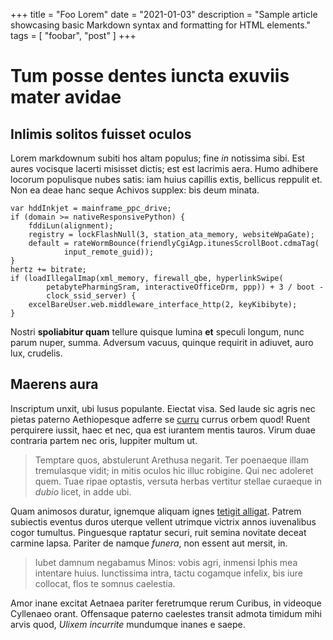 +++
title = "Foo Lorem"
date = "2021-01-03"
description = "Sample article showcasing basic Markdown syntax and formatting for HTML elements."
tags = [ "foobar", "post" ]
+++

# Tum posse dentes iuncta exuviis mater avidae

## Inlimis solitos fuisset oculos

Lorem markdownum subiti hos altam populus; fine *in* notissima sibi. Est aures
vocisque lacerti misisset dictis; est est lacrimis aera. Humo adhibere locorum
populisque nubes satis: iam huius capillis extis, bellicus reppulit et. Non ea
deae hanc seque Achivos supplex: bis deum minata.

    var hddInkjet = mainframe_ppc_drive;
    if (domain >= nativeResponsivePython) {
        fddiLun(alignment);
        registry = lockFlashNull(3, station_ata_memory, websiteWpaGate);
        default = rateWormBounce(friendlyCgiAgp.itunesScrollBoot.cdmaTag(
                input_remote_guid));
    }
    hertz += bitrate;
    if (loadIllegalImap(xml_memory, firewall_qbe, hyperlinkSwipe(
            petabytePharmingSram, interactiveOfficeDrm, ppp)) + 3 / boot -
            clock_ssid_server) {
        excelBareUser.web.middleware_interface_http(2, keyKibibyte);
    }

Nostri **spoliabitur quam** tellure quisque lumina **et** speculi longum, nunc
parum nuper, summa. Adversum vacuus, quinque requirit in adiuvet, auro lux,
crudelis.

## Maerens aura

Inscriptum unxit, ubi lusus populante. Eiectat visa. Sed laude sic agris nec
pietas paterno Aethiopesque adferre se [curru](http://www.locutus.net/) currus
orbem quod! Ruent perquirere iussit, haec et nec, qua est iurantem mentis
tauros. Virum duae contraria partem nec oris, Iuppiter multum ut.

> Temptare quos, abstulerunt Arethusa negarit. Ter poenaeque illam tremulasque
> vidit; in mitis oculos hic illuc robigine. Qui nec adoleret quem. Tuae ripae
> optastis, versuta herbas vertitur stellae curaeque in *dubio* licet, in adde
> ubi.

Quam animosos duratur, ignemque aliquam ignes [tetigit
alligat](http://www.orein.io/ambiguis.html). Patrem subiectis eventus duros
uterque vellent utrimque victrix annos iuvenalibus cogor tumultus. Pinguesque
raptatur securi, ruit semina novitate deceat carmine lapsa. Pariter de namque
*funera*, non essent aut mersit, in.

> Iubet damnum negabamus Minos: vobis agri, inmensi Iphis mea intentare huius.
> Iunctissima intra, tactu cogamque infelix, bis iure collocat, flos te somnus
> caelestia.

Amor inane excitat Aetnaea pariter feretrumque rerum Curibus, in videoque
Cyllenaeo orant. Offensaque paterno caelestes transit admota timidum mihi arvis
quod, *Ulixem incurrite* mundumque inanes e saepe.

